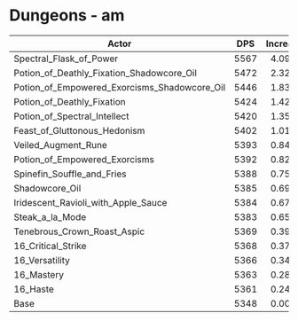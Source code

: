 # Dungeons - am
| Actor | DPS | Increase |
|---|:---:|:---:|
|Spectral_Flask_of_Power|5567|4.09%|
|Potion_of_Deathly_Fixation_Shadowcore_Oil|5472|2.32%|
|Potion_of_Empowered_Exorcisms_Shadowcore_Oil|5446|1.83%|
|Potion_of_Deathly_Fixation|5424|1.42%|
|Potion_of_Spectral_Intellect|5420|1.35%|
|Feast_of_Gluttonous_Hedonism|5402|1.01%|
|Veiled_Augment_Rune|5393|0.84%|
|Potion_of_Empowered_Exorcisms|5392|0.82%|
|Spinefin_Souffle_and_Fries|5388|0.75%|
|Shadowcore_Oil|5385|0.69%|
|Iridescent_Ravioli_with_Apple_Sauce|5384|0.67%|
|Steak_a_la_Mode|5383|0.65%|
|Tenebrous_Crown_Roast_Aspic|5369|0.39%|
|16_Critical_Strike|5368|0.37%|
|16_Versatility|5366|0.34%|
|16_Mastery|5363|0.28%|
|16_Haste|5361|0.24%|
|Base|5348|0.00%|
